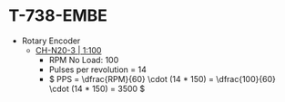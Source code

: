 # T-738-EMBE

- Rotary Encoder
   -   [CH-N20-3 | 1:100](https://www.adafruit.com/product/4640) 
       - RPM No Load: 100
       - Pulses per revolution = 14
        - $ PPS = \dfrac{RPM}{60} \cdot (14 * 150) = \dfrac{100}{60} \cdot (14 * 150) = 3500 $
